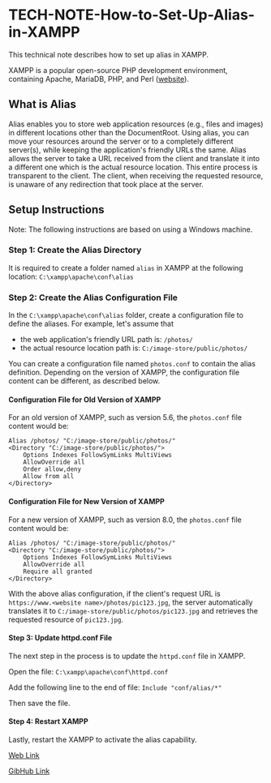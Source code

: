 # TECH-NOTE-How-to-Set-Up-Alias-in-XAMPP
This technical note describes how to set up alias in XAMPP. 

XAMPP is a popular open-source PHP development environment, containing Apache, MariaDB, PHP, and Perl ([website](https://www.apachefriends.org/)).

## What is Alias
Alias enables you to store web application resources (e.g., files and images) in different locations other than the DocumentRoot. Using alias, you can move your resources around the server or to a completely different server(s), while keeping the application's friendly URLs the same. Alias allows the server to take a URL received from the client and translate it into a different one which is the actual resource location. This entire process is transparent to the client. The client, when receiving the requested resource, is unaware of any redirection that took place at the server. 

## Setup Instructions
Note: The following instructions are based on using a Windows machine.

### Step 1: Create the Alias Directory
It is required to create a folder named `alias` in XAMPP at the following location:
`C:\xampp\apache\conf\alias`

### Step 2: Create the Alias Configuration File
In the `C:\xampp\apache\conf\alias` folder, create a configuration file to define the aliases.
For example, let's assume that
- the web application's friendly URL path is: `/photos/`
- the actual resource location path is: `C:/image-store/public/photos/`

You can create a configuration file named `photos.conf` to contain the alias definition. Depending on the version of XAMPP, the configuration file content can be different, as described below.

#### Configuration File for Old Version of XAMPP
For an old version of XAMPP, such as version 5.6, the `photos.conf` file content would be:
```
Alias /photos/ "C:/image-store/public/photos/"
<Directory "C:/image-store/public/photos/">
    Options Indexes FollowSymLinks MultiViews
    AllowOverride all
    Order allow,deny
    Allow from all
</Directory>
```
#### Configuration File for New Version of XAMPP
For a new version of XAMPP, such as version 8.0, the `photos.conf` file content would be:
```
Alias /photos/ "C:/image-store/public/photos/"
<Directory "C:/image-store/public/photos/">
    Options Indexes FollowSymLinks MultiViews
    AllowOverride all
    Require all granted
</Directory>
```

With the above alias configuration, if the client's request URL is `https://www.<website name>/photos/pic123.jpg`, the server automatically translates it to `C:/image-store/public/photos/pic123.jpg` and retrieves the requested resource of `pic123.jpg`.

#### Step 3: Update httpd.conf File
The next step in the process is to update the `httpd.conf` file in XAMPP.

Open the file: `C:\xampp\apache\conf\httpd.conf`

Add the following line to the end of file: `Include "conf/alias/*"`

Then save the file.

#### Step 4: Restart XAMPP
Lastly, restart the XAMPP to activate the alias capability.

[Web Link](https://johnnylaicode.github.io/TECH-NOTE-How-to-Set-Up-Alias-in-XAMPP)

[GibHub Link](https://github.com/johnnylaicode/TECH-NOTE-How-to-Set-Up-Alias-in-XAMPP)